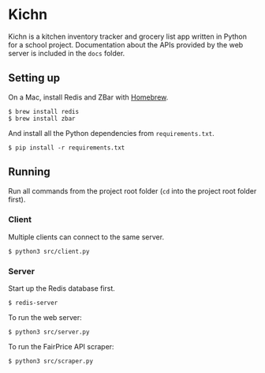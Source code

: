 # Kichn

Kichn is a kitchen inventory tracker and grocery list app written in Python for a school project. Documentation about the APIs provided by the web server is included in the `docs` folder.

## Setting up

On a Mac, install Redis and ZBar with [Homebrew](https://brew.sh/).

```
$ brew install redis
$ brew install zbar
```

And install all the Python dependencies from `requirements.txt`.

```
$ pip install -r requirements.txt
```

## Running

Run all commands from the project root folder (`cd` into the project root folder first).

### Client

Multiple clients can connect to the same server.

```
$ python3 src/client.py
```

### Server

Start up the Redis database first.

```
$ redis-server
```

To run the web server:

```
$ python3 src/server.py
```

To run the FairPrice API scraper:

```
$ python3 src/scraper.py
```

